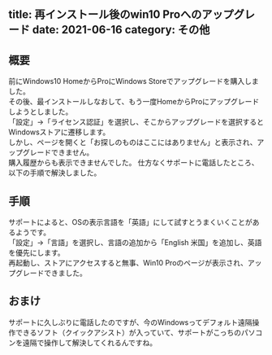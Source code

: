 title: 再インストール後のwin10 Proへのアップグレード
date: 2021-06-16
category: その他
---

## 概要

前にWindows10 HomeからProにWindows Storeでアップグレードを購入しました。  
その後、最インストールしなおして、もう一度HomeからProにアップグレードしようとしました。  
「設定」→「ライセンス認証」を選択し、そこからアップグレードを選択するとWindowsストアに遷移します。  
しかし、ページを開くと「お探しのものはここにはありません」と表示され、アップグレードできません。  
購入履歴からも表示できませんでした。
仕方なくサポートに電話したところ、以下の手順で解決しました。  

## 手順

サポートによると、OSの表示言語を「英語」にして試すとうまくいくことがあるようです。  
「設定」→「言語」を選択し、言語の追加から「English 米国」を追加し、英語を優先にします。  
再起動し、ストアにアクセスすると無事、Win10 Proのページが表示され、アップグレードできました。  

## おまけ

サポートに久しぶりに電話したのですが、今のWindowsってデフォルト遠隔操作できるソフト（クイックアシスト）が入っていて、サポートがこっちのパソコンを遠隔で操作して解決してくれるんですね。  